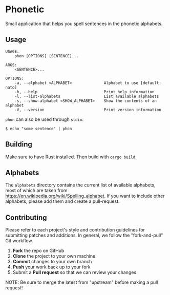 # Phonetic

Small application that helps you spell sentences in the phonetic alphabets.

## Usage

```
USAGE:
    phon [OPTIONS] [SENTENCE]...

ARGS:
    <SENTENCE>...

OPTIONS:
    -a, --alphabet <ALPHABET>              Alphabet to use [default: nato]
    -h, --help                             Print help information
    -l, --list-alphabets                   List available alphabets
    -s, --show-alphabet <SHOW_ALPHABET>    Show the contents of an alphabet
    -V, --version                          Print version information
```

`phon` can also be used through `stdin`:

`$ echo "some sentence" | phon`

## Building

Make sure to have Rust installed. Then build with `cargo build`.

## Alphabets

The `alphabets` directory contains the current list of available alphabets, most of which are taken from https://en.wikipedia.org/wiki/Spelling_alphabet. If you want to include other alphabets, please add them and create a pull-request.

## Contributing

Please refer to each project's style and contribution guidelines for submitting patches and additions. In general, we follow the "fork-and-pull" Git workflow.

1.  **Fork** the repo on GitHub
2.  **Clone** the project to your own machine
3.  **Commit** changes to your own branch
4.  **Push** your work back up to your fork
5.  Submit a **Pull request** so that we can review your changes

NOTE: Be sure to merge the latest from "upstream" before making a pull request!
